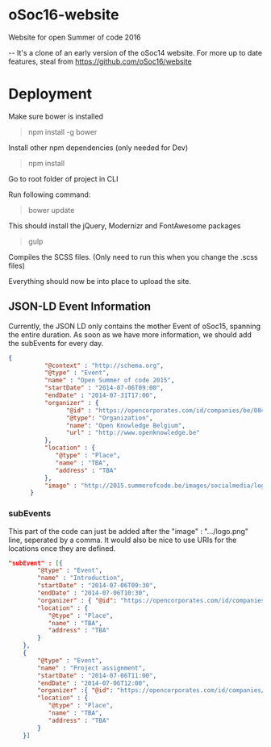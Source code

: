 oSoc16-website
==============

Website for open Summer of code 2016

-- It's a clone of an early version of the oSoc14 website. For more up to date features, steal from https://github.com/oSoc16/website

# Deployment

Make sure bower is installed

> npm install -g bower

Install other npm dependencies (only needed for Dev)

> npm install

Go to root folder of project in CLI

Run following command:

> bower update

This should install the jQuery, Modernizr and FontAwesome packages

> gulp

Compiles the SCSS files. (Only need to run this when you change the .scss files)

Everything should now be into place to upload the site.

## JSON-LD Event Information

Currently, the JSON LD only contains the mother Event of oSoc15, spanning the entire duration.
As soon as we have more information, we should add the subEvents for every day.

```json
{
          "@context" : "http://schema.org",
          "@type" : "Event",
          "name" : "Open Summer of code 2015",
          "startDate" : "2014-07-06T09:00",
          "endDate" : "2014-07-31T17:00",
          "organizer" : {
                "@id" : "https://opencorporates.com/id/companies/be/0845419930",
                "@type": "Organization",
                "name": "Open Knowledge Belgium",
                "url" : "http://www.openknowledge.be"
          },
          "location" : {
             "@type" : "Place",
             "name" : "TBA",
             "address" : "TBA"
          },
          "image" : "http://2015.summerofcode.be/images/socialmedia/logo.png"
      }
```

### subEvents

This part of the code can just be added after the  "image" : ".../logo.png" line, seperated by a comma.
It would also be nice to use URIs for the locations once they are defined.

```json
"subEvent" : [{
        "@type" : "Event",
        "name" : "Introduction",
        "startDate" : "2014-07-06T09:30",
        "endDate" : "2014-07-06T10:30",
        "organizer" : { "@id": "https://opencorporates.com/id/companies/be/0845419930"},
        "location" : { 
           "@type" : "Place",
           "name" : "TBA",
           "address" : "TBA"
        }
    }, 
    {
        "@type" : "Event",
        "name" : "Project assignment",
        "startDate" : "2014-07-06T11:00",
        "endDate" : "2014-07-06T12:00",
        "organizer" :{ "@id": "https://opencorporates.com/id/companies/be/0845419930"},
        "location" : { 
           "@type" : "Place",
           "name" : "TBA",
           "address" : "TBA"
        }
    }]
```
